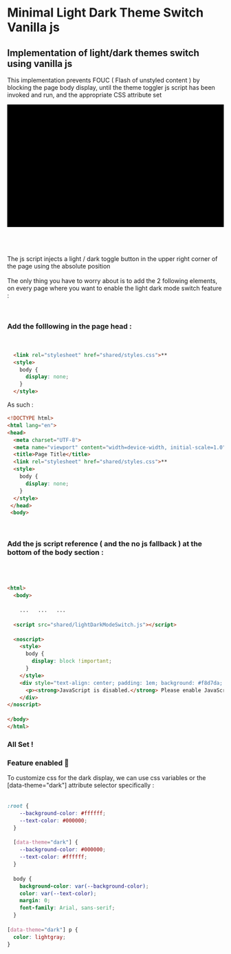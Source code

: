 # Minimal Light Dark Theme Switch Vanilla js
## Implementation of light/dark themes switch using vanilla js

This implementation prevents FOUC ( Flash of unstyled content ) by blocking the page body display, until the theme toggler js script has been invoked and run, and the appropriate CSS attribute set

![Demo](https://github.com/roldel/light-dark-theme-switch-vanilla-js/blob/main/lightdarkthemedemo.gif)

<br>
<br>

The js script injects a light / dark toggle button in the upper right corner of the page using the absolute position
<br>
<br>
The only thing you have to worry about is to add the 2 following elements, on every page where you want to enable the light dark mode switch feature :

<br>

### Add the folllowing in the page head : <br>
<br>

```html
  <link rel="stylesheet" href="shared/styles.css">**
  <style>
    body {
      display: none;
    }
  </style>
```

As such : 

```html
<!DOCTYPE html> 
<html lang="en">
<head>
  <meta charset="UTF-8">
  <meta name="viewport" content="width=device-width, initial-scale=1.0">
  <title>Page Title</title>
  <link rel="stylesheet" href="shared/styles.css">**
  <style>
    body {
      display: none;
    }
  </style>
 </head>
 <body>
```
<br>


### Add the js script reference ( and the no js fallback ) at the bottom of the body section  :

<br>

```html

<html>
  <body>

    ...   ...   ...

  <script src="shared/lightDarkModeSwitch.js"></script>

  <noscript>
    <style>
      body {
        display: block !important;
      }
    </style>
    <div style="text-align: center; padding: 1em; background: #f8d7da; color: #721c24; border: 1px solid #f5c6cb;">
      <p><strong>JavaScript is disabled.</strong> Please enable JavaScript to view this website properly.</p>
    </div>
</noscript>

</body>
</html>
```


### All Set !

### Feature enabled  🍾



To customize css for the dark display, we can use css variables or the [data-theme="dark"] attribute selector specifically :

```css

:root {
    --background-color: #ffffff;
    --text-color: #000000;
  }
  
  [data-theme="dark"] {
    --background-color: #000000;
    --text-color: #ffffff;
  }
  
  body {
    background-color: var(--background-color);
    color: var(--text-color);
    margin: 0;
    font-family: Arial, sans-serif;
  }

[data-theme="dark"] p {
  color: lightgray; 
}
```



